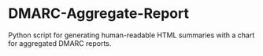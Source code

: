 # DMARC-Aggregate-Report
Python script for generating human-readable HTML summaries with a chart for aggregated DMARC reports.
